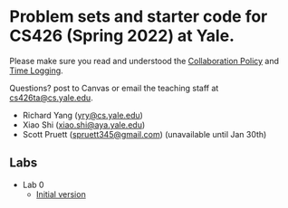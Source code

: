 # Problem sets and starter code for CS426 (Spring 2022) at Yale.

Please make sure you read and understood the [Collaboration Policy](collaboration_policy.md) and [Time Logging](time_logging.md).

Questions? post to Canvas or email the teaching staff at cs426ta@cs.yale.edu.
  - Richard Yang (yry@cs.yale.edu)
  - Xiao Shi (xiao.shi@aya.yale.edu)
  - Scott Pruett (spruett345@gmail.com) (unavailable until Jan 30th)

## Labs
 - Lab 0
   - [Initial version](lab0/lab0.md)
